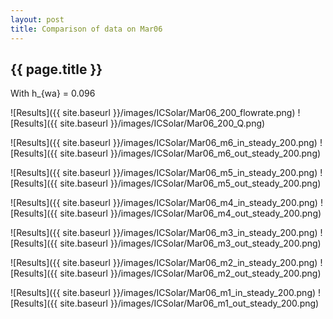 ```yaml
---
layout: post
title: Comparison of data on Mar06
---
```

{{ page.title }}
-----------------
With h_{wa} = 0.096

![Results]({{ site.baseurl }}/images/ICSolar/Mar06_200_flowrate.png) ![Results]({{ site.baseurl }}/images/ICSolar/Mar06_200_Q.png)

![Results]({{ site.baseurl }}/images/ICSolar/Mar06_m6_in_steady_200.png) ![Results]({{ site.baseurl }}/images/ICSolar/Mar06_m6_out_steady_200.png)

![Results]({{ site.baseurl }}/images/ICSolar/Mar06_m5_in_steady_200.png) ![Results]({{ site.baseurl }}/images/ICSolar/Mar06_m5_out_steady_200.png)

![Results]({{ site.baseurl }}/images/ICSolar/Mar06_m4_in_steady_200.png) ![Results]({{ site.baseurl }}/images/ICSolar/Mar06_m4_out_steady_200.png)

![Results]({{ site.baseurl }}/images/ICSolar/Mar06_m3_in_steady_200.png) ![Results]({{ site.baseurl }}/images/ICSolar/Mar06_m3_out_steady_200.png)

![Results]({{ site.baseurl }}/images/ICSolar/Mar06_m2_in_steady_200.png) ![Results]({{ site.baseurl }}/images/ICSolar/Mar06_m2_out_steady_200.png)

![Results]({{ site.baseurl }}/images/ICSolar/Mar06_m1_in_steady_200.png) ![Results]({{ site.baseurl }}/images/ICSolar/Mar06_m1_out_steady_200.png)


